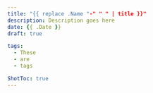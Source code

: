 ```yaml
---
title: "{{ replace .Name "-" " " | title }}"
description: Description goes here
date: {{ .Date }}
draft: true

tags:
  - These
  - are
  - tags

ShotToc: true
---
```



